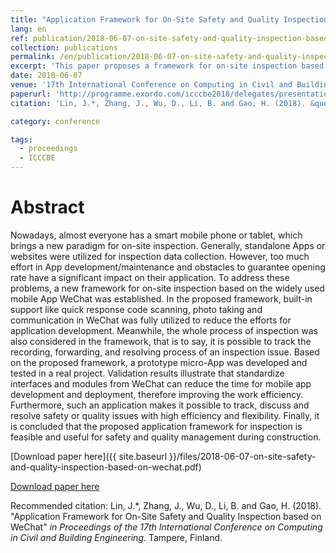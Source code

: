 ```yaml
---
title: "Application Framework for On-Site Safety and Quality Inspection based on WeChat"
lang: en
ref: publication/2018-06-07-on-site-safety-and-quality-inspection-based-on-wechat
collection: publications
permalink: /en/publication/2018-06-07-on-site-safety-and-quality-inspection-based-on-wechat
excerpt: 'This paper proposes a framework for on-site inspection based wechat.'
date: 2018-06-07
venue: '17th International Conference on Computing in Civil and Building Engineering'
paperurl: 'http://programme.exordo.com/icccbe2018/delegates/presentation/285/'
citation: 'Lin, J.*, Zhang, J., Wu, D., Li, B. and Gao, H. (2018). &quot;Application Framework for On-Site Safety and Quality Inspection based on WeChat&quot; <i>in Proceedings of the 17th International Conference on Computing in Civil and Building Engineering</i>. Tampere, Finland.'

category: conference

tags: 
  - proceedings
  - ICCCBE
---
```



Abstract
====

Nowadays, almost everyone has a smart mobile phone or tablet, which brings a new paradigm for on-site inspection. Generally, standalone Apps or websites were utilized for inspection data collection. However, too much effort in App development/maintenance and obstacles to guarantee opening rate have a significant impact on their application. To address these problems, a new framework for on-site inspection based on the widely used mobile App WeChat was established. In the proposed framework, built-in support like quick response code scanning, photo taking and communication in WeChat was fully utilized to reduce the efforts for application development. Meanwhile, the whole process of inspection was also considered in the framework, that is to say, it is possible to track the recording, forwarding, and resolving process of an inspection issue. Based on the proposed framework, a prototype micro-App was developed and tested in a real project. Validation results illustrate that standardize interfaces and modules from WeChat can reduce the time for mobile app development and deployment, therefore improving the work efficiency. Furthermore, such an application makes it possible to track, discuss and resolve safety or quality issues with high efficiency and flexibility. Finally, it is concluded that the proposed application framework for inspection is feasible and useful for safety and quality management during construction.

[Download paper here]({{ site.baseurl }}/files/2018-06-07-on-site-safety-and-quality-inspection-based-on-wechat.pdf)

[Download paper here](http://programme.exordo.com/icccbe2018/delegates/presentation/285/)

Recommended citation: Lin, J.*, Zhang, J., Wu, D., Li, B. and Gao, H. (2018). &quot;Application Framework for On-Site Safety and Quality Inspection based on WeChat&quot; <i>in Proceedings of the 17th International Conference on Computing in Civil and Building Engineering</i>. Tampere, Finland.